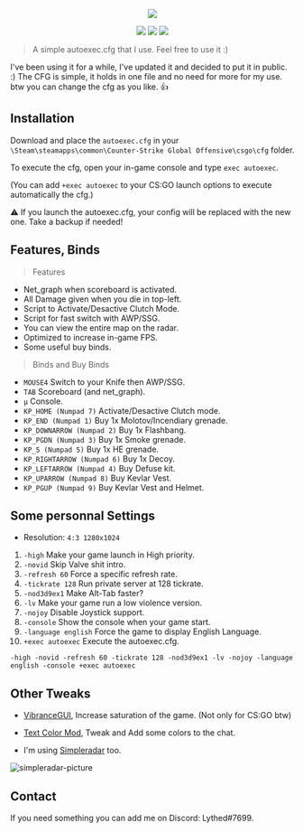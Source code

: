 <p align="center">
  <img src="https://i.imgur.com/kGGI7YQ.png">
</p>
<p align="center">
  <img src="https://forthebadge.com/images/badges/ages-18.svg">
  <img src="https://forthebadge.com/images/badges/kinda-sfw.svg">
  <img src="https://forthebadge.com/images/badges/oooo-kill-em.svg">
</p>

> A simple autoexec.cfg that I use. Feel free to use it :)

I've been using it for a while, I've updated it and decided to put it in public. :)
The CFG is simple, it holds in one file and no need for more for my use. btw you can change the cfg as you like. 👍

## Installation

Download and place the `autoexec.cfg` in your `\Steam\steamapps\common\Counter-Strike Global Offensive\csgo\cfg` folder.

To execute the cfg, open your in-game console and type `exec autoexec`.

(You can add `+exec autoexec` to your CS:GO launch options to execute automatically the cfg.)

⚠️ If you launch the autoexec.cfg, your config will be replaced with the new one. Take a backup if needed!

## Features, Binds
> Features
* Net_graph when scoreboard is activated.
* All Damage given when you die in top-left.
* Script to Activate/Desactive Clutch Mode.
* Script for fast switch with AWP/SSG.
* You can view the entire map on the radar.
* Optimized to increase in-game FPS.
* Some useful buy binds.

> Binds and Buy Binds
* `MOUSE4` Switch to your Knife then AWP/SSG.
* `TAB` Scoreboard (and net_graph).
* `µ` Console.
* `KP_HOME (Numpad 7)` Activate/Desactive Clutch mode.
* `KP_END (Numpad 1)` Buy 1x Molotov/Incendiary grenade.
* `KP_DOWNARROW (Numpad 2)` Buy 1x Flashbang.
* `KP_PGDN (Numpad 3)` Buy 1x Smoke grenade.
* `KP_5 (Numpad 5)` Buy 1x HE grenade.
* `KP_RIGHTARROW (Numpad 6)` Buy 1x Decoy.
* `KP_LEFTARROW (Numpad 4)` Buy Defuse kit.
* `KP_UPARROW (Numpad 8)` Buy Kevlar Vest.
* `KP_PGUP (Numpad 9)` Buy Kevlar Vest and Helmet.

## Some personnal Settings
* Resolution: `4:3 1280x1024`

1. `-high` Make your game launch in High priority.
2. `-novid` Skip Valve shit intro.
3. `-refresh 60` Force a specific refresh rate.
4. `-tickrate 128` Run private server at 128 tickrate.
5. `-nod3d9ex1` Make Alt-Tab faster?
6. `-lv` Make your game run a low violence version.
7. `-nojoy` Disable Joystick support.
8. `-console` Show the console when your game start.
9. `-language english` Force the game to display English Language.
11. `+exec autoexec` Execute the autoexec.cfg.

`-high -novid -refresh 60 -tickrate 128 -nod3d9ex1 -lv -nojoy -language english -console +exec autoexec`

## Other Tweaks
* [VibranceGUI](https://vibrancegui.com/), Increase saturation of the game. (Not only for CS:GO btw)

* [Text Color Mod](https://bananagaming.tv/textcolormod.php), Tweak and Add some colors to the chat.

* I'm using [Simpleradar](http://www.simpleradar.com/) too.

![simpleradar-picture](https://i.imgur.com/GHQGqXQ.png)

## Contact

If you need something you can add me on Discord: Lythed#7699.
